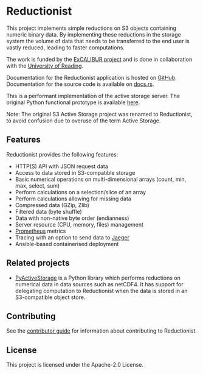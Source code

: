 # Reductionist

This project implements simple reductions on S3 objects containing numeric binary data.
By implementing these reductions in the storage system the volume of data that needs to be
transferred to the end user is vastly reduced, leading to faster computations.

The work is funded by the
[ExCALIBUR project](https://www.metoffice.gov.uk/research/approach/collaboration/spf/excalibur)
and is done in collaboration with the
[University of Reading](http://www.reading.ac.uk/).

Documentation for the Reductionist application is hosted on [GitHub](https://stackhpc.github.io/reductionist-rs).
Documentation for the source code is available on [docs.rs](https://docs.rs/reductionist/latest/reductionist/).

This is a performant implementation of the active storage server.
The original Python functional prototype is available [here](https://github.com/stackhpc/s3-active-storage-prototype).

Note: The original S3 Active Storage project was renamed to Reductionist, to avoid confusion due to overuse of the term Active Storage.

## Features

Reductionist provides the following features:

-   HTTP(S) API with JSON request data
-   Access to data stored in S3-compatible storage
-   Basic numerical operations on multi-dimensional arrays (count, min, max, select, sum)
-   Perform calculations on a selection/slice of an array
-   Perform calculations allowing for missing data
-   Compressed data (GZip, Zlib)
-   Filtered data (byte shuffle)
-   Data with non-native byte order (endianness)
-   Server resource (CPU, memory, files) management
-   [Prometheus](https://prometheus.io/) metrics
-   Tracing with an option to send data to [Jaeger](https://www.jaegertracing.io/)
-   Ansible-based containerised deployment

## Related projects

-   [PyActiveStorage](https://github.com/NCAS-CMS/PyActiveStorage) is a Python library which performs reductions on numerical data in data sources such as netCDF4. It has support for delegating computation to Reductionist when the data is stored in an S3-compatible object store.

## Contributing

See the [contributor guide](https://stackhpc.github.io/reductionist-rs/contributing/) for information about contributing to Reductionist.

## License

This project is licensed under the Apache-2.0 License.
